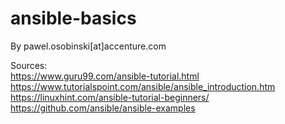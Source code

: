 # ansible-basics

By pawel.osobinski[at]accenture.com

Sources:  
https://www.guru99.com/ansible-tutorial.html  
https://www.tutorialspoint.com/ansible/ansible_introduction.htm  
https://linuxhint.com/ansible-tutorial-beginners/  
https://github.com/ansible/ansible-examples
